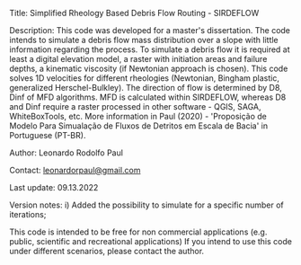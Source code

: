 
Title: Simplified Rheology Based Debris Flow Routing - SIRDEFLOW

Description: This code was developed for a master's dissertation. The code intends to simulate a debris flow mass
distribution over a slope with little information regarding the process. To simulate a debris flow it is required
at least a digital elevation model, a raster with initiation areas and failure depths, a kinematic viscosity (if
Newtonian approach is chosen). This code solves 1D velocities for different rheologies (Newtonian, Bingham plastic,
generalized Herschel-Bulkley). The direction of flow is determined by D8, Dinf of MFD algorithms. MFD is calculated
within SIRDEFLOW, whereas D8 and Dinf require a raster processed in other software - QGIS, SAGA, WhiteBoxTools, etc.
More information in Paul (2020) - 'Proposição de Modelo Para Simualação de Fluxos de Detritos em Escala de Bacia' in
Portuguese (PT-BR).

Author: Leonardo Rodolfo Paul

Contact: leonardorpaul@gmail.com

Last update: 09.13.2022

Version notes: i) Added the possibility to simulate for a specific number of iterations;


This code is intended to be free for non commercial applications (e.g. public, scientific and recreational applications)
If you intend to use this code under different scenarios, please contact the author.

